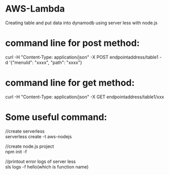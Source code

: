 # AWS-Lambda
Creating table and put data into dynamodb using server less with node.js


# command line for post method:
curl -H "Content-Type: application/json" -X POST endpointaddress/table1 -d '{"menuId": "xxxx", "path": "xxxx"}

# command line for get method:
curl -H "Content-Type: application/json" -X GET endpointaddress/table1/xxx

# Some useful command:

//create serverless
</br>
serverless create -t aws-nodejs

//create node.js project
</br>
npm init -f

//printout error logs of server less
</br>
sls logs -f hello(which is function name)
